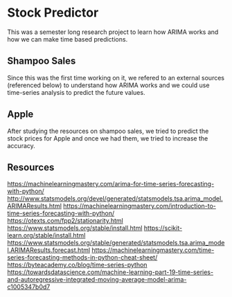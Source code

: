 # Stock Predictor

This was a semester long research project to learn how ARIMA works and how we can 
make time based predictions.

## Shampoo Sales

Since this was the first time working on it, we refered to an external sources 
(referenced below) to understand how ARIMA works and we could use time-series 
analysis to predict the future values.

## Apple

After studying the resources on shampoo sales, we tried to predict the stock 
prices for Apple and once we had them, we tried to increase the accuracy.

## Resources

https://machinelearningmastery.com/arima-for-time-series-forecasting-with-python/
http://www.statsmodels.org/devel/generated/statsmodels.tsa.arima_model.ARIMAResults.html
https://machinelearningmastery.com/introduction-to-time-series-forecasting-with-python/
https://otexts.com/fpp2/stationarity.html
https://www.statsmodels.org/stable/install.html
https://scikit-learn.org/stable/install.html
https://www.statsmodels.org/stable/generated/statsmodels.tsa.arima_model.ARIMAResults.forecast.html
https://machinelearningmastery.com/time-series-forecasting-methods-in-python-cheat-sheet/
https://byteacademy.co/blog/time-series-python
https://towardsdatascience.com/machine-learning-part-19-time-series-and-autoregressive-integrated-moving-average-model-arima-c1005347b0d7
